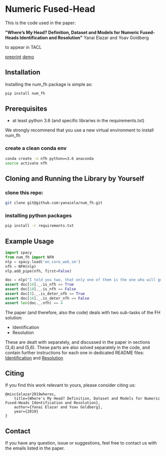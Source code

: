 # Numeric Fused-Head


This is the code used in the paper: 

**"Where’s My Head? Definition, Dataset and Models for Numeric Fused-Heads Identification and Resolution"**
Yanai Elazar and Yoav Goldberg

to appear in TACL

[preprint](https://arxiv.org/pdf/1905.10886.pdf)
[demo](http://nlp.biu.ac.il/~lazary/fh/)


## Installation
Installing the num_fh package is simple as:
```bash
pip install num_fh
```

## Prerequisites
* at least python 3.6 (and specific libraries in the requirements.txt)

We strongly recommend that you use a new virtual environment to install num_fh

### create a clean conda env
```bash
conda create -n nfh python==3.6 anaconda
source activate nfh
```

## Cloning and Running the Library by Yourself
### clone this repo:
```bash
git clone git@github.com:yanaiela/num_fh.git
```

### installing python packages
```bash
pip install -r requirements.txt
```

## Example Usage
```python
import spacy
from num_fh import NFH
nlp = spacy.load('en_core_web_sm')
nfh = NFH(nlp)
nlp.add_pipe(nfh, first=False)

doc = nlp("I told you two, that only one of them is the one who will get 2 or 3 icecreams")
assert doc[16]._.is_nfh == True
assert doc[18]._.is_nfh == False
assert doc[3]._.is_deter_nfh == True
assert doc[16]._.is_deter_nfh == False
assert len(doc._.nfh) == 4
```

The paper (and therefore, also the code) deals with two sub-tasks of the FH solution:
* Identification
* Resolution

These are dealt with separately, and discussed in the paper in sections 
(3,4) and (5,6). These parts are also solved separately in the code, and
contain further instructions for each one in dedicated README files:
[Identification](num_fh/identification/run_files.md) and [Resolution](num_fh/resolution/how2run.md)

## Citing
If you find this work relevant to yours, please consider citing us:
```
@misc{elazar2019wheres,
    title={Where's My Head? Definition, Dataset and Models for Numeric Fused-Heads Identification and Resolution},
    author={Yanai Elazar and Yoav Goldberg},
    year={2019}
}
```

## Contact
If you have any question, issue or suggestions, feel free to contact 
us with the emails listed in the paper.
